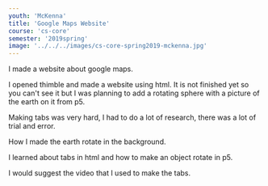 ```yaml
---
youth: 'McKenna'
title: 'Google Maps Website'
course: 'cs-core'
semester: '2019spring'
image: '../../../images/cs-core-spring2019-mckenna.jpg'
---
```


I made a website about google maps.

I opened thimble and made a website using html. It is not finished yet so you can't see it but I was planning to add a rotating sphere with a picture of the earth on it from p5.

Making tabs was very hard, I had to do a lot of research, there was a lot of trial and error.

How I made the earth rotate in the background.

I learned about tabs in html and how to make an object rotate in p5.

I would suggest the video that I used to make the tabs.
